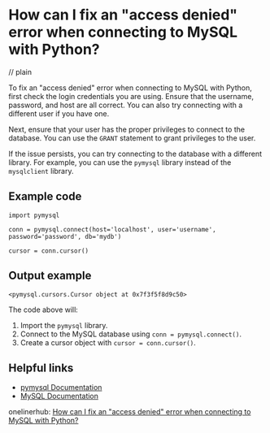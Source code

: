 # How can I fix an "access denied" error when connecting to MySQL with Python?
// plain

To fix an "access denied" error when connecting to MySQL with Python, first check the login credentials you are using. Ensure that the username, password, and host are all correct. You can also try connecting with a different user if you have one.

Next, ensure that your user has the proper privileges to connect to the database. You can use the `GRANT` statement to grant privileges to the user.

If the issue persists, you can try connecting to the database with a different library. For example, you can use the `pymysql` library instead of the `mysqlclient` library.

## Example code

```
import pymysql

conn = pymysql.connect(host='localhost', user='username', password='password', db='mydb')

cursor = conn.cursor()
```

## Output example

```
<pymysql.cursors.Cursor object at 0x7f3f5f8d9c50>
```

The code above will:

1. Import the `pymysql` library.
2. Connect to the MySQL database using `conn = pymysql.connect()`.
3. Create a cursor object with `cursor = conn.cursor()`.

## Helpful links

- [pymysql Documentation](https://pymysql.readthedocs.io/en/latest/)
- [MySQL Documentation](https://dev.mysql.com/doc/)

onelinerhub: [How can I fix an "access denied" error when connecting to MySQL with Python?](https://onelinerhub.com/python-mysql/how-can-i-fix-an--access-denied--error-when-connecting-to-mysql-with-python)